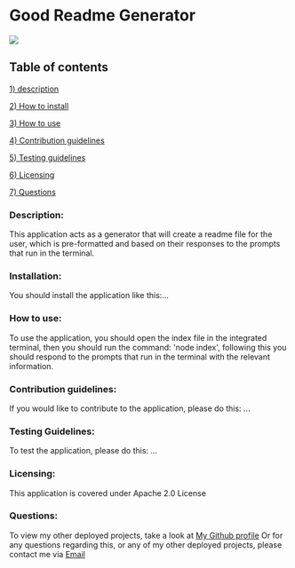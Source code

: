 # Good Readme Generator 
  <a href="https://opensource.org/licenses/Apache-2.0"><img src="https://img.shields.io/badge/License-Apache_2.0-blue.svg"></a>
## Table of contents
[1) description](#description)

[2) How to install](#installation)

[3) How to use](#how-to-use)

[4) Contribution guidelines](#contribution-guidelines)

[5) Testing guidelines](#testing-guidelines)

[6) Licensing](#licensing)

[7) Questions](#questions)

### Description:
This application acts as a generator that will create a readme file for the user, which is pre-formatted and based on their responses to the prompts that run in the terminal.

### Installation:
You should install the application like this:...

### How to use:
To use the application, you should open the index file in the integrated terminal, then you should run the command: 'node index', following this you should respond to the prompts that run in the terminal with the relevant information.

### Contribution guidelines:
If you would like to contribute to the application, please do this: ...

### Testing Guidelines:
To test the application, please do this: ...

### Licensing:
This application is covered under Apache 2.0 License

### Questions:
To view my other deployed projects, take a look at <a href="https://github.com/laurawalters1">My Github profile</a>
Or for any questions regarding this, or any of my other deployed projects, please contact me via <a href="mailto:laura.walters1098@yahoo.com">Email</a>    